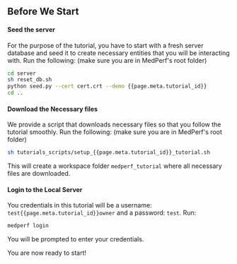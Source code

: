 ## Before We Start

#### Seed the server

For the purpose of the tutorial, you have to start with a fresh server database and seed it to create necessary entities that you will be interacting with. Run the following: (make sure you are in MedPerf's root folder)

```bash
cd server
sh reset_db.sh
python seed.py --cert cert.crt --demo {{page.meta.tutorial_id}}
cd ..
```

#### Download the Necessary files

We provide a script that downloads necessary files so that you follow the tutorial smoothly. Run the following: (make sure you are in MedPerf's root folder)

```bash
sh tutorials_scripts/setup_{{page.meta.tutorial_id}}_tutorial.sh
```

This will create a workspace folder `medperf_tutorial` where all necessary files are downloaded.

#### Login to the Local Server

You credentials in this tutorial will be a username: `test{{page.meta.tutorial_id}}owner` and a password: `test`. Run:

```bash
medperf login
```

You will be prompted to enter your credentials.

You are now ready to start!
